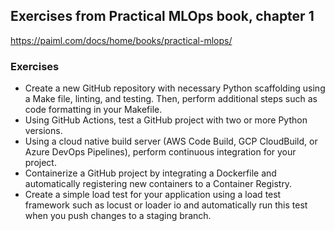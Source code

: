 ## Exercises from Practical MLOps book, chapter 1
https://paiml.com/docs/home/books/practical-mlops/

### Exercises
* Create a new GitHub repository with necessary Python scaffolding using a Make file, linting, and testing. Then, perform additional steps such as code formatting in your Makefile.
* Using GitHub Actions, test a GitHub project with two or more Python versions.
* Using a cloud native build server (AWS Code Build, GCP CloudBuild, or Azure DevOps Pipelines), perform continuous integration for your project.
* Containerize a GitHub project by integrating a Dockerfile and automatically registering new containers to a Container Registry.
* Create a simple load test for your application using a load test framework such as locust or loader io and automatically run this test when you push changes to a staging branch.